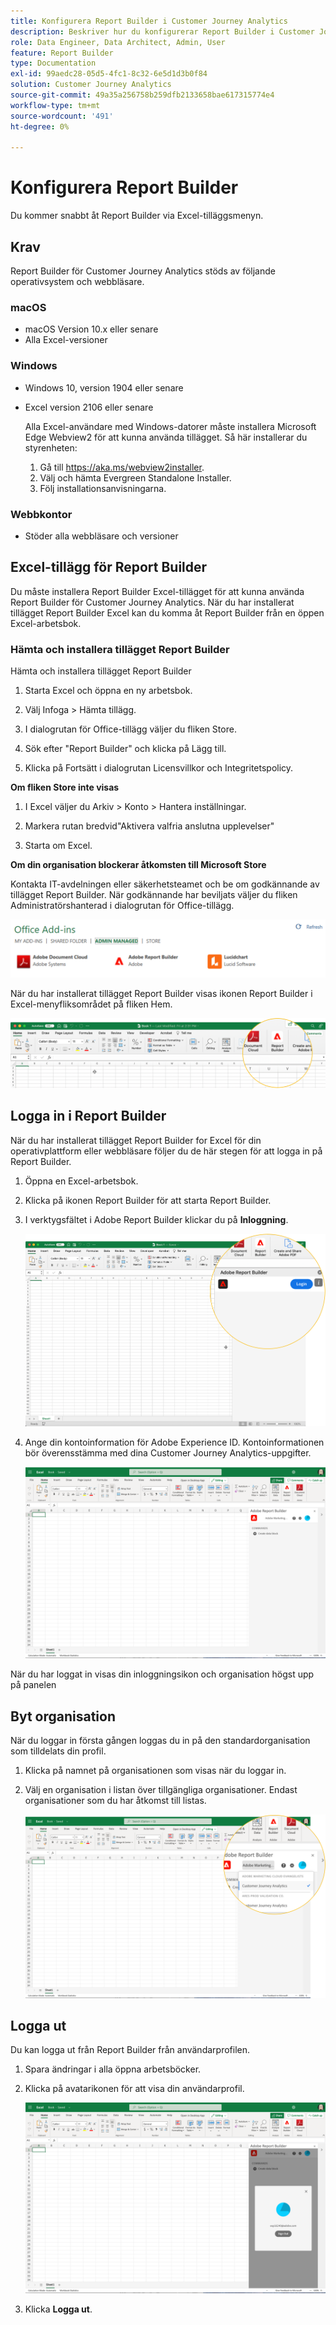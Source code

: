 ```yaml
---
title: Konfigurera Report Builder i Customer Journey Analytics
description: Beskriver hur du konfigurerar Report Builder i Customer Journey Analytics
role: Data Engineer, Data Architect, Admin, User
feature: Report Builder
type: Documentation
exl-id: 99aedc28-05d5-4fc1-8c32-6e5d1d3b0f84
solution: Customer Journey Analytics
source-git-commit: 49a35a256758b259dfb2133658bae617315774e4
workflow-type: tm+mt
source-wordcount: '491'
ht-degree: 0%

---
```


# Konfigurera Report Builder

Du kommer snabbt åt Report Builder via Excel-tilläggsmenyn.

## Krav

Report Builder för Customer Journey Analytics stöds av följande operativsystem och webbläsare.

### macOS

- macOS Version 10.x eller senare
- Alla Excel-versioner

### Windows

- Windows 10, version 1904 eller senare
- Excel version 2106 eller senare

  Alla Excel-användare med Windows-datorer måste installera Microsoft Edge Webview2 för att kunna använda tillägget. Så här installerar du styrenheten:

   1. Gå till <https://aka.ms/webview2installer>.
   1. Välj och hämta Evergreen Standalone Installer.
   1. Följ installationsanvisningarna.

### Webbkontor

- Stöder alla webbläsare och versioner


## Excel-tillägg för Report Builder

Du måste installera Report Builder Excel-tillägget för att kunna använda Report Builder för Customer Journey Analytics. När du har installerat tillägget Report Builder Excel kan du komma åt Report Builder från en öppen Excel-arbetsbok.

### Hämta och installera tillägget Report Builder

Hämta och installera tillägget Report Builder

1. Starta Excel och öppna en ny arbetsbok.

1. Välj Infoga > Hämta tillägg.

1. I dialogrutan för Office-tillägg väljer du fliken Store.

1. Sök efter &quot;Report Builder&quot; och klicka på Lägg till.

1. Klicka på Fortsätt i dialogrutan Licensvillkor och Integritetspolicy.

**Om fliken Store inte visas**

1. I Excel väljer du Arkiv > Konto > Hantera inställningar.

1. Markera rutan bredvid&quot;Aktivera valfria anslutna upplevelser&quot;

1. Starta om Excel.

**Om din organisation blockerar åtkomsten till Microsoft Store**

Kontakta IT-avdelningen eller säkerhetsteamet och be om godkännande av tillägget Report Builder. När godkännande har beviljats väljer du fliken Administratörshanterad i dialogrutan för Office-tillägg.

![Fliken Administratörshanterad i dialogrutan för Office-tillägg.](./assets/image1.png)

När du har installerat tillägget Report Builder visas ikonen Report Builder i Excel-menyfliksområdet på fliken Hem.

![Ikonen Report Builder i Excel](./assets/rb_app_icon.png)

## Logga in i Report Builder

När du har installerat tillägget Report Builder for Excel för din operativplattform eller webbläsare följer du de här stegen för att logga in på Report Builder.

1. Öppna en Excel-arbetsbok.

1. Klicka på ikonen Report Builder för att starta Report Builder.

1. I verktygsfältet i Adobe Report Builder klickar du på **Inloggning**.

   ![Klicka på inloggningsknappen för Report Builder.](./assets/rb_login.png)

1. Ange din kontoinformation för Adobe Experience ID. Kontoinformationen bör överensstämma med dina Customer Journey Analytics-uppgifter.

   ![Din inloggningsikon och organisation.](./assets/image4.png)

När du har loggat in visas din inloggningsikon och organisation högst upp på panelen

## Byt organisation

När du loggar in första gången loggas du in på den standardorganisation som tilldelats din profil.

1. Klicka på namnet på organisationen som visas när du loggar in.

1. Välj en organisation i listan över tillgängliga organisationer. Endast organisationer som du har åtkomst till listas.

   ![Listan över organisationer som du har åtkomst till.](./assets/image5.png)

## Logga ut

Du kan logga ut från Report Builder från användarprofilen.

1. Spara ändringar i alla öppna arbetsböcker.

1. Klicka på avatarikonen för att visa din användarprofil.

   ![Din användarprofilavatar och knappen Logga ut.](./assets/image6.png)

1. Klicka **Logga ut**.
